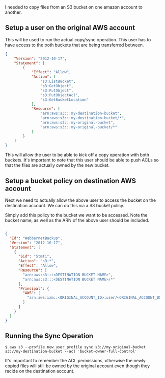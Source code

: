 I needed to copy files from an S3 bucket on one amazon account to another.

## Setup a user on the original AWS account

This will be used to run the actual copy/sync operation. This user has to have access to the both buckets that are being transferred between.

```json
{
    "Version": "2012-10-17",
    "Statement": [
        {
            "Effect": "Allow",
            "Action": [
                "s3:ListBucket",
                "s3:GetObject",
                "s3:PutObject",
                "s3:PutObjectAcl",
                "s3:GetBucketLocation"
            ],
            "Resource": [
                "arn:aws:s3:::my-destination-bucket",
                "arn:aws:s3:::my-destination-bucket/*",
                "arn:aws:s3:::my-original-bucket",
                "arn:aws:s3:::my-original-bucket/*"
            ]
        }
    ]
}
```

This will allow the user to be able to kick off a copy operation with both buckets. It's important to note that this user should be able to push ACLs so that the files are actually owned by the new bucket.

## Setup a bucket policy on destination AWS account

Next we need to actually allow the above user to access the bucket on the destination account. We can do this via a S3 bucket policy.

Simply add this policy to the bucket we want to be accessed. Note the bucket name, as well as the ARN of the above user should be included.

```json

{
  "Id": "WebbernetBackup",
  "Version": "2012-10-17",
  "Statement": [
    {
      "Sid": "Stmt1",
      "Action": "s3:*",
      "Effect": "Allow",
      "Resource": [
        "arn:aws:s3:::<DESTINATION BUCKET NAME>",
        "arn:aws:s3:::<DESTINATION BUCKET NAME>/*"
      ],
      "Principal": {
        "AWS": [
          "arn:aws:iam::<ORIGINAL_ACCOUNT_ID>:user/<ORIGINAL_ACCOUNT_USER_NAME>"
        ]
      }
    }
  ]
}
```

## Running the Sync Operation

```shell
$ aws s3 --profile new_user_profile sync s3://my-original-bucket s3://my-destination-bucket --acl 'bucket-owner-full-control'
```

It's important to remember the ACL permissions, otherwise the newly copied files will still be owned by the original account even though they recide on the destination account.

